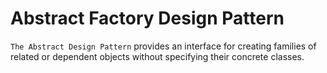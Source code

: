 # Abstract Factory Design Pattern

`The Abstract Design Pattern` provides an interface for creating families of related or dependent objects without specifying their concrete classes.
